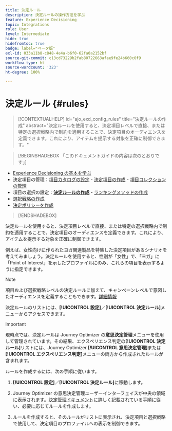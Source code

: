 ```yaml
---
title: 決定ルール
description: 決定ルールの操作方法を学ぶ
feature: Experience Decisioning
topic: Integrations
role: User
level: Intermediate
hide: true
hidefromtoc: true
badge: label="ベータ版"
exl-id: 033a11b8-c848-4e4a-b6f0-62fa0a2152bf
source-git-commit: c13cd73229b2fab80722663afae9fe24b660c0f9
workflow-type: ht
source-wordcount: '323'
ht-degree: 100%

---
```


# 決定ルール {#rules}

>[!CONTEXTUALHELP]
>id="ajo_exd_config_rules"
>title="決定ルールの作成"
>abstract="決定ルールを使用すると、決定項目レベルで直接、または特定の選択戦略内で制約を適用することで、決定項目のオーディエンスを定義できます。これにより、アイテムを提示する対象を正確に制御できます。"

>[!BEGINSHADEBOX 「このドキュメントガイドの内容は次のとおりです」]

* [Experience Decisioning の基本を学ぶ](gs-experience-decisioning.md)
* 決定項目の管理：[項目カタログの設定](catalogs.md) - [決定項目の作成](items.md) - [項目コレクションの管理](collections.md)
* 項目の選択の設定：**[決定ルールの作成](rules.md)** - [ランキングメソッドの作成](ranking.md)
* [選択戦略の作成](selection-strategies.md)
* [決定ポリシーを作成](create-decision.md)

>[!ENDSHADEBOX]

決定ルールを使用すると、決定項目レベルで直接、または特定の選択戦略内で制約を適用することで、決定項目のオーディエンスを定義できます。これにより、アイテムを提示する対象を正確に制御できます。

例えば、女性向けに作られたヨガ関連製品を特集した決定項目があるシナリオを考えてみましょう。決定ルールを使用すると、性別が「女性」で、「ヨガ」に「Point of Interest」を示したプロファイルにのみ、これらの項目を表示するように指定できます。

>[!NOTE]
>
>項目および選択戦略レベルの決定ルールに加えて、キャンペーンレベルで意図したオーディエンスを定義することもできます。[詳細情報](../campaigns/create-campaign.md#audience)


決定ルールのリストには、**[!UICONTROL 設定]**／**[!UICONTROL 決定ルール]**&#x200B;メニューからアクセスできます。

<!--![](assets/decision-rules-list.png)-->

>[!IMPORTANT]
>
>現時点では、決定ルールは Journey Optimizer の&#x200B;**意思決定管理**&#x200B;メニューを使用して管理されています。その結果、エクスペリエンス判定の&#x200B;**[!UICONTROL 決定ルール]**&#x200B;リストには、Journey Optimizer **[!UICONTROL 意思決定管理]**&#x200B;または&#x200B;**[!UICONTROL エクスペリエンス判定]**&#x200B;メニューの両方から作成されたルールが含まれます。

ルールを作成するには、次の手順に従います。

1. **[!UICONTROL 設定]**／**[!UICONTROL 決定ルール]**&#x200B;に移動します。
1. Journey Optimizer の意思決定管理ユーザーインターフェイスが中央の領域に表示されます。[決定管理ドキュメント](../offers/offer-library/creating-decision-rules.md)に詳しく記載されている手順に従い、必要に応じてルールを作成します。

1. ルールを作成すると、そのルールがリストに表示され、決定項目と選択戦略で使用して、決定項目のプロファイルへの表示を制御できます。
